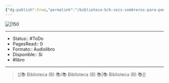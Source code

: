 ```yaml
---
{"dg-publish":true,"permalink":"/biblioteca-b/b-seis-sombreros-para-pensar/"}
---
```



![|150](https://m.media-amazon.com/images/I/710dKwCGdAL._SL1500_.jpg)

---

- Status:: #ToDo 
- PagesRead:: 0 
- Formato:: Audiolibro
- Disponible:: Sí 
- #libro 

---

> [[📚 Biblioteca (B) 📚/📚 Biblioteca (B) 📚\|📚 Biblioteca (B) 📚]]
